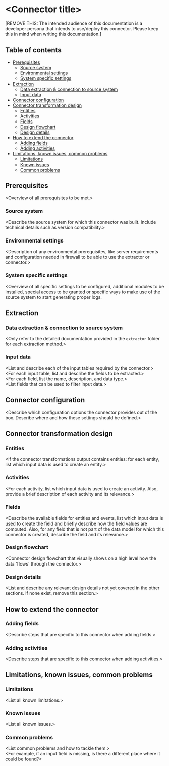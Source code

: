 # \<Connector title>

[REMOVE THIS: The intended audience of this documentation is a developer persona that intends to use/deploy this connector. Please keep this in mind when writing this documentation.]

## Table of contents
- [Prerequisites](#Prerequisites)
    - [Source system](#Source-system)
    - [Environmental settings](#Environmental-settings)
    - [System specific settings](#System-specific-settings)
- [Extraction](#Extraction)
    - [Data extraction & connection to source system](#Data-extraction--connection-to-source-system)
    - [Input data](#Input-data)
- [Connector configuration](#Connector-configuration)
- [Connector transformation design](#Connector-transformation-design)
    - [Entities](#Entities)
    - [Activities](#Activities)
    - [Fields](#Fields)
    - [Design flowchart](#Design-flowchart)
    - [Design details](#Design-details)
- [How to extend the connector](#How-to-extend-the-connector)
    - [Adding fields](#Adding-fields)
    - [Adding activities](#Adding-activities)
- [Limitations, known issues, common problems](#Limitations-known-issues-common-problems)
    - [Limitations](#Limitations)
    - [Known issues](#Known-issues)
    - [Common problems](#Common-problems)

## Prerequisites
\<Overview of all prerequisites to be met.>

### Source system
\<Describe the source system for which this connector was built. Include technical details such as version compatibility.>

### Environmental settings
\<Description of any environmental prerequisites, like server requirements and configuration needed in firewall to be able to use the extractor or connector.>

### System specific settings
\<Overview of all specific settings to be configured, additional modules to be installed, special access to be granted or specific ways to make use of the source system to start generating proper logs.

## Extraction

### Data extraction & connection to source system
\<Only refer to the detailed documentation provided in the `extractor` folder for each extraction method.>

### Input data
\<List and describe each of the input tables required by the connector.>\
\<For each input table, list and describe the fields to be extracted.>\
\<For each field, list the name, description, and data type.>\
\<List fields that can be used to filter input data.>

## Connector configuration
\<Describe which configuration options the connector provides out of the box. Describe where and how these settings should be defined.>

## Connector transformation design

### Entities
\<If the connector transformations output contains entities: for each entity, list which input data is used to create an entity.>

### Activities
\<For each activity, list which input data is used to create an activity. Also, provide a brief description of each activity and its relevance.>

### Fields
\<Describe the available fields for entities and events, list which input data is used to create the field and briefly describe how the field values are computed. Also, for any field that is not part of the data model for which this connector is created, describe the field and its relevance.>

### Design flowchart
\<Connector design flowchart that visually shows on a high level how the data 'flows' through the connector.>

### Design details
\<List and describe any relevant design details not yet covered in the other sections. If none exist, remove this section.>

## How to extend the connector

### Adding fields
\<Describe steps that are specific to this connector when adding fields.>

### Adding activities
\<Describe steps that are specific to this connector when adding activities.>

## Limitations, known issues, common problems

### Limitations
\<List all known limitations.>

### Known issues
\<List all known issues.>

### Common problems
\<List common problems and how to tackle them.>\
\<For example, if an input field is missing, is there a different place where it could be found?>
